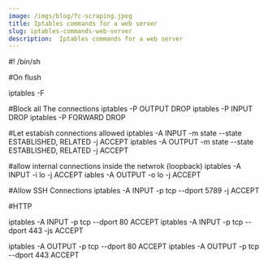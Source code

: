 ```yaml
---
image: /imgs/blog/fc-scraping.jpeg
title: Iptables commands for a web server
slug: iptables-commands-web-server
description:  Iptables commands for a web server
---
```



#! /bin/sh

#On flush

iptables -F

#Block all The connections
iptables -P OUTPUT DROP
iptables -P INPUT DROP
iptables -P FORWARD DROP

#Let estabish connections allowed
iptables -A INPUT -m state --state ESTABLISHED, RELATED -j ACCEPT
iptables -A OUTPUT -m state --state ESTABLISHED, RELATED -j ACCEPT

#allow internal connections inside the netwrok (loopback)
iptables -A INPUT -i lo -j ACCEPT
iables -A OUTPUT -o lo -j ACCEPT

#Allow SSH Connections
iptables -A INPUT -p tcp --dport 5789 -j ACCEPT

#HTTP

iptables -A INPUT -p tcp --dport 80 ACCEPT
iptables -A INPUT -p tcp --dport 443 -js ACCEPT

iptables -A OUTPUT -p tcp --dport 80 ACCEPT
iptables -A OUTPUT -p tcp --dport 443 ACCEPT


